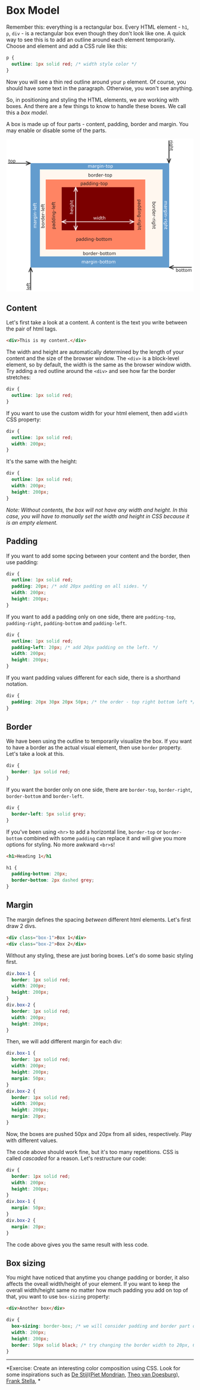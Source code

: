 # Box Model

Remember this: everything is a rectangular box. Every HTML element - `h1`, `p`, `div` - is a rectangular box even though they don't look like one. A quick way to see this is to add an outline around each element temporarily. Choose and element and add a CSS rule like this:

```css
p {
  outline: 1px solid red; /* width style color */
}
```
Now you will see a thin red outline around your `p` element. Of course, you should have some text in the paragraph. Otherwise, you won't see anything.

So, in positioning and styling the HTML elements, we are working with boxes. And there are a few things to know to handle these boxes. We call this a *box model*.

A box is made up of four parts - content, padding, border and margin. You may enable or disable some of the parts.

![css box model](../images/css-box-model.png)

## Content
Let's first take a look at a content. A content is the text you write between the pair of html tags.

```html
<div>This is my content.</div>
```
The width and height are automatically determined by the length of your content and the size of the browser window. The `<div>` is a block-level element, so by default, the width is the same as the browser window width. Try adding a red outline around the `<div>` and see how far the border stretches:

```css
div {
  outline: 1px solid red;
}
```

If you want to use the custom width for your html element, then add `width` CSS property:

```css
div {
  outline: 1px solid red;
  width: 200px;
}
```

It's the same with the height:

```css
div {
  outline: 1px solid red;
  width: 200px;
  height: 200px;
}
```
*Note: Without contents, the box will not have any width and height. In this case, you will have to manually set the width and height in CSS because it is an empty element.*

## Padding
If you want to add some spcing between your content and the border, then use padding:

```css
div {
  outline: 1px solid red;
  padding: 20px; /* add 20px padding on all sides. */
  width: 200px;
  height: 200px;
}
```

If you want to add a padding only on one side, there are `padding-top`, `padding-right`, `padding-bottom` and `padding-left`.

```css
div {
  outline: 1px solid red;
  padding-left: 20px; /* add 20px padding on the left. */
  width: 200px;
  height: 200px;
}
```

If you want padding values different for each side, there is a shorthand notation.

```css
div {
  padding: 20px 30px 20px 50px; /* the order - top right bottom left */
}
```

## Border
We have been using the outline to temporarily visualize the box. If you want to have a border as the actual visual element, then use `border` property. Let's take a look at this.

```css
div {
  border: 1px solid red;
}
```

If you want the border only on one side, there are `border-top`, `border-right`, `border-bottom` and `border-left`.

```css
div {
  border-left: 5px solid grey;
}
```

If you've been using `<hr>` to add a horizontal line, `border-top` or `border-bottom` combined with some `padding` can replace it and will give you more options for styling. No more awkward `<br>`s!

```html
<h1>Heading 1</h1
```
```css
h1 {
  padding-bottom: 20px;
  border-bottom: 2px dashed grey;
}
```

## Margin
The margin defines the spacing *between* different html elements. Let's first draw 2 divs.
```html
<div class="box-1">Box 1</div>
<div class="box-2">Box 2</div>
```

Without any styling, these are just boring boxes. Let's do some basic styling first.

```css
div.box-1 {
  border: 1px solid red;
  width: 200px;
  height: 200px;
}
div.box-2 {
  border: 1px solid red;
  width: 200px;
  height: 200px;
}
```
Then, we will add different margin for each div:
```css
div.box-1 {
  border: 1px solid red;
  width: 200px;
  height: 200px;
  margin: 50px;
}
div.box-2 {
  border: 1px solid red;
  width: 200px;
  height: 200px;
  margin: 20px;
}
```
Now, the boxes are pushed 50px and 20px from all sides, respectively. Play with different values.

The code above should work fine, but it's too many repetitions. CSS is called *cascaded* for a reason. Let's restructure our code:
```css
div {
  border: 1px solid red;
  width: 200px;
  height: 200px;
}
div.box-1 {
  margin: 50px;
}
div.box-2 {
  margin: 20px;
}
```
The code above gives you the same result with less code.


## Box sizing
You might have noticed that anytime you change padding or border, it also affects the oveall width/height of your element. If you want to keep the overall width/height same no matter how much padding you add on top of that, you want to use `box-sizing` property:

```html
<div>Another box</div>
```

```css
div {
  box-sizing: border-box; /* we will consider padding and border part of the overall box width. */
  width: 200px;
  height: 200px;
  border: 50px solid black; /* try changing the border width to 20px, 60px, ... The overal width doesn't change. */
}
```
-----
*Exercise: Create an interesting color composition using CSS. Look for some inspirations such as [De Stijl](https://www.google.com/search?q=Theo+van+Doesburg&espv=2&biw=1597&bih=916&source=lnms&tbm=isch&sa=X&ved=0ahUKEwid4-m8v-_RAhWMOCYKHdSQDEgQ_AUIBigB#tbm=isch&q=de+stijl)([Piet Mondrian](https://www.google.com/search?q=piet+mondrian&source=lnms&tbm=isch&sa=X&ved=0ahUKEwjCkaT_vu_RAhUGyyYKHdFQAysQ_AUICCgB), [Theo van Doesburg](https://www.google.com/search?q=Theo+van+Doesburg&espv=2&biw=1597&bih=916&source=lnms&tbm=isch&sa=X&ved=0ahUKEwid4-m8v-_RAhWMOCYKHdSQDEgQ_AUIBigB)), [Frank Stella](https://www.google.com/search?q=frank+stella&source=lnms&tbm=isch&sa=X&ved=0ahUKEwjK65-Jv-_RAhUGOSYKHZXCCM4Q_AUICCgB&biw=1280&bih=698),  *
